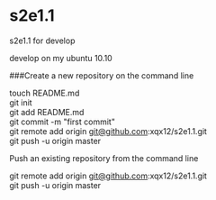 s2e1.1
======

s2e1.1 for develop

develop on my ubuntu 10.10

###Create a new repository on the command line

touch README.md   
git init    
git add README.md   
git commit -m "first commit"    
git remote add origin git@github.com:xqx12/s2e1.1.git    
git push -u origin master   
   
Push an existing repository from the command line   
    
git remote add origin git@github.com:xqx12/s2e1.1.git    
git push -u origin master   

